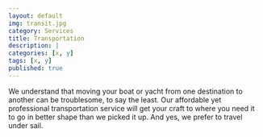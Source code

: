 ```yaml
---
layout: default
img: transit.jpg
category: Services
title: Transportation
description: |
categories: [x, y]
tags: [x, y]
published: true
---
```

We understand that moving your boat or yacht from one destination to another can be troublesome, to say the least.  Our affordable yet professional transportation service will get your craft to where you need it to go in better shape than we picked it up.  And yes, we prefer to travel under sail.
